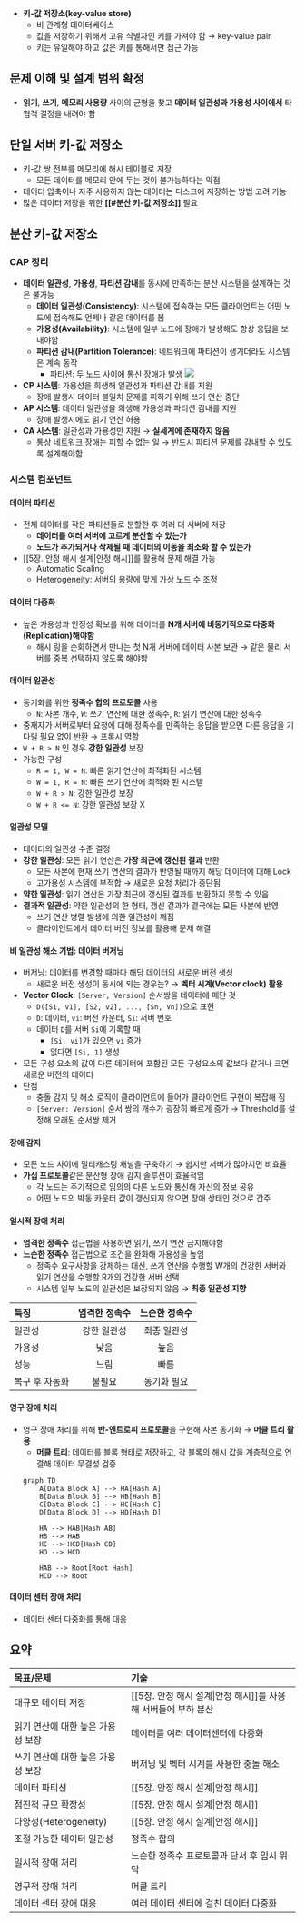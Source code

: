 - **키-값 저장소(key-value store)**
	- 비 관계형 데이터베이스
	- 값을 저장하기 위해서 고유 식별자인 키를 가져야 함 → key-value pair
	- 키는 유일해야 하고 값은 키를 통해서만 접근 가능
## 문제 이해 및 설계 범위 확정
- **읽기**, **쓰기**, **메모리 사용량** 사이의 균형을 찾고 **데이터 일관성과 가용성 사이에서** 타협적 결정을 내려야 함
## 단일 서버 키-값 저장소
- 키-값 쌍 전부를 메모리에 해시 테이블로 저장
	- 모든 데이터를 메모리 안에 두는 것이 불가능하다는 약점
- 데이터 압축이나 자주 사용하지 않는 데이터는 디스크에 저장하는 방법 고려 가능
- 많은 데이터 저장을 위한 **[[#분산 키-값 저장소]]** 필요
## 분산 키-값 저장소
### CAP 정리
- **데이터 일관성**, **가용성**, **파티션 감내**를 동시에 만족하는 분산 시스템을 설계하는 것은 불가능
	- **데이터 일관성(Consistency)**: 시스템에 접속하는 모든 클라이언트는 어떤 노드에 접속해도 언제나 같은 데이터를 봄
	- **가용성(Availability)**: 시스템에 일부 노드에 장애가 발생해도 항상 응답을 보내야함
	- **파티션 감내(Partition Tolerance)**: 네트워크에 파티션이 생기더라도 시스템은 계속 동작
		- 파티션: 두 노드 사이에 통신 장애가 발생
![](https://upload.wikimedia.org/wikipedia/commons/c/c6/CAP_Theorem_Venn_Diagram.png)
- **CP 시스템**: 가용성을 희생해 일관성과 파티션 감내를 지원
	- 장애 발생시 데이터 불일치 문제를 피하기 위해 쓰기 연산 중단
- **AP 시스템**: 데이터 일관성을 희생해 가용성과 파티션 감내를 지원
	- 장애 발생시에도 읽기 연산 허용
- **CA 시스템**: 일관성과 가용성만 지원 → **실세계에 존재하지 않음**
	- 통상 네트워크 장애는 피할 수 없는 일 → 반드시 파티션 문제를 감내할 수 있도록 설계해야함

### 시스템 컴포넌트
#### 데이터 파티션
- 전체 데이터를 작은 파티션들로 분할한 후 여러 대 서버에 저장
	- **데이터를 여러 서버에 고르게 분산할 수 있는가**
	- **노드가 추가되거나 삭제될 때 데이터의 이동을 최소화 할 수 있는가**
- [[5장. 안정 해시 설계|안정 해시]]를 활용해 문제 해결 가능
	- Automatic Scaling
	- Heterogeneity: 서버의 용량에 맞게 가상 노드 수 조정
#### 데이터 다중화
- 높은 가용성과 안정성 확보를 위해 데이터를 **N개 서버에 비동기적으로 다중화(Replication)해야함**
	- 해시 링을 순회하면서 만나는 첫 N개 서버에 데이터 사본 보관 → 같은 물리 서버를 중복 선택하지 않도록 해야함
#### 데이터 일관성
- 동기화를 위한 **정족수 합의 프로토콜** 사용
	- `N`: 사본 개수, `W`: 쓰기 연산에 대한 정족수, `R`: 읽기 연산에 대한 정족수
- 중재자가 서버로부터 요청에 대해 정족수를 만족하는 응답을 받으면 다른 응답을 기다릴 필요 없이 반환 → 프록시 역할
- `W + R > N` 인 경우 **강한 일관성** 보장
- 가능한 구성
	- `R = 1, W = N`: 빠른 읽기 연산에 최적화된 시스템
	- `W = 1, R = N`: 빠른 쓰기 연산에 최적화 된 시스템
	- `W + R > N`: 강한 일관성 보장
	- `W + R <= N`: 강한 일관성 보장 X
#### 일관성 모델
- 데이터의 일관성 수준 결정
- **강한 일관성**: 모든 읽기 연산은 **가장 최근에 갱신된 결과** 반환
	- 모든 사본에 현재 쓰기 연산의 결과가 반영될 때까지 해당 데이터에 대해 Lock
	- 고가용성 시스템에 부적합 → 새로운 요청 처리가 중단됨
- **약한 일관성**: 읽기 연산은 가장 최근에 갱신된 결과를 반환하지 못할 수 있음
- **결과적 일관성**: 약한 일관성의 한 형태, 갱신 결과가 결국에는 모든 사본에 반영
	- 쓰기 연산 병렬 발생에 의한 일관성이 깨짐
	- 클라이언트에서 데이터 버전 정보를 활용해 문제 해결
#### 비 일관성 해소 기법: 데이터 버저닝
- 버저닝: 데이터를 변경할 때마다 해당 데이터의 새로운 버전 생성
	- 새로운 버전 생성이 동시에 되는 경우는? → **벡터 시계(Vector clock) 활용**
- **Vector Clock**: `[Server, Version]` 순서쌍을 데이터에 매단 것
	- `D([S1, v1], [S2, v2], ..., [Sn, Vn])`으로 표현
	- `D`: 데이터, `vi`: 버전 카운터, `Si`: 서버 번호
	- 데이터 `D`를 서버 `Si`에 기록할 때
		- `[Si, vi]`가 있으면 `vi` 증가
		- 없다면 `[Si, 1]` 생성
- 모든 구성 요소의 값이 다른 데이터에 포함된 모든 구성요소의 값보다 같거나 크면 새로운 버전의 데이터
- 단점
	- 충돌 감지 및 해소 로직이 클라이언트에 들어가 클라이언트 구현이 복잡해 짐
	- `[Server: Version]` 순서 쌍의 개수가 굉장히 빠르게 증가 → Threshold를 설정해 오래된 순서쌍 제거
#### 장애 감지
- 모든 노드 사이에 멀티캐스팅 채널을 구축하기 → 쉽지만 서버가 많아지면 비효율
- **가십 프로토콜**같은 분산형 장애 감지 솔루션이 효율적임
	- 각 노드는 주기적으로 임의의 다른 노드와 통신해 자신의 정보 공유
	- 어떤 노드의 박동 카운터 값이 갱신되지 않으면 장애 상태인 것으로 간주
#### 일시적 장애 처리
- **엄격한 정족수** 접근법을 사용하면 읽기, 쓰기 연산 금지해야함
- **느슨한 정족수** 접근법으로 조건을 완화해 가용성을 높임
	- 정족수 요구사항을 강제하는 대신, 쓰기 연산을 수행할 W개의 건강한 서버와 읽기 연산을 수행할 R개의 건강한 서버 선택
	- 시스템 일부 노드의 일관성은 보장되지 않음 → **최종 일관성 지향**

| 특징       | 엄격한 정족수 | 느슨한 정족수 |
| :------- | :-----: | :-----: |
| 일관성      | 강한 일관성  | 최종 일관성  |
| 가용성      |   낮음    |   높음    |
| 성능       |   느림    |   빠름    |
| 복구 후 자동화 |   불필요   | 동기화 필요  |
#### 영구 장애 처리
- 영구 장애 처리를 위해 **반-엔트로피 프로토콜**을 구현해 사본 동기화 → **머클 트리 활용**
	- **머클 트리**: 데이터를 블록 형태로 저장하고, 각 블록의 해시 값을 계층적으로 연결해 데이터 무결성 검증
	```mermaid
	graph TD
	    A[Data Block A] --> HA[Hash A]
	    B[Data Block B] --> HB[Hash B]
	    C[Data Block C] --> HC[Hash C]
	    D[Data Block D] --> HD[Hash D]

	    HA --> HAB[Hash AB]	
	    HB --> HAB
	    HC --> HCD[Hash CD]
	    HD --> HCD	  
	
	    HAB --> Root[Root Hash]
	    HCD --> Root
	```

#### 데이터 센터 장애 처리
- 데이터 센터 다중화를 통해 대응

## 요약

| 목표/문제               | 기술                                      |
| :------------------ | :-------------------------------------- |
| 대규모 데이터 저장          | [[5장. 안정 해시 설계\|안정 해시]]를 사용해 서버들에 부하 분산 |
| 읽기 연산에 대한 높은 가용성 보장 | 데이터를 여러 데이터센터에 다중화                      |
| 쓰기 연산에 대한 높은 가용성 보장 | 버저닝 및 벡터 시계를 사용한 충돌 해소                  |
| 데이터 파티션             | [[5장. 안정 해시 설계\|안정 해시]]                 |
| 점진적 규모 확장성          | [[5장. 안정 해시 설계\|안정 해시]]                 |
| 다양성(Heterogeneity)  | [[5장. 안정 해시 설계\|안정 해시]]                 |
| 조절 가능한 데이터 일관성      | 정족수 합의                                  |
| 일시적 장애 처리           | 느슨한 정족수 프로토콜과 단서 후 임시 위탁                |
| 영구적 장애 처리           | 머클 트리                                   |
| 데이터 센터 장애 대응        | 여러 데이터 센터에 걸친 데이터 다중화                   |
